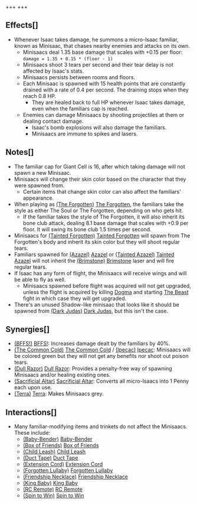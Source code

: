 +++
+++

Effects[]
---------


* Whenever Isaac takes damage, he summons a micro-Isaac familiar, known as Minisaac, that chases nearby enemies and attacks on its own.
	+ Minisaacs deal 1.35 base damage that scales with +0.15 per floor: `damage = 1.35 + 0.15 * (floor - 1)`
	+ Minisaacs shoot 3 tears per second and their tear delay is not affected by Isaac's stats.
	+ Minisaacs persists between rooms and floors.
	+ Each Minisaac is spawned with 15 health points that are constantly drained with a rate of 0.4 per second. The draining stops when they reach 0.8 HP.
		- They are healed back to full HP whenever Isaac takes damage, even when the familiars cap is reached.
	+ Enemies can damage Minisaacs by shooting projectiles at them or dealing contact damage.
		- Isaac's bomb explosions will also damage the familiars.
		- Minisaacs are immune to spikes and lasers.


Notes[]
-------


* The familiar cap for Giant Cell is 16, after which taking damage will not spawn a new Minisaac.
* Minisaacs will change their skin color based on the character that they were spawned from.
	+ Certain items that change skin color can also affect the familiars' appearance.
* When playing as  [(The Forgotten)](/wiki/The_Forgotten "The Forgotten") [The Forgotten](/wiki/The_Forgotten "The Forgotten"), the familiars take the style as either The Soul or The Forgotten, depending on who gets hit.
	+ If the familiar takes the style of The Forgotten, it will also inherit its bone club attack, dealing 8.1 base damage that scales with +0.9 per floor. It will swing its bone club 1.5 times per second.
* Minisaacs for  [(Tainted Forgotten)](/wiki/Tainted_Forgotten "Tainted Forgotten") [Tainted Forgotten](/wiki/Tainted_Forgotten "Tainted Forgotten") will spawn from The Forgotten's body and inherit its skin color but they will shoot regular tears.
* Familiars spawned for  [(Azazel)](/wiki/Azazel "Azazel") [Azazel](/wiki/Azazel "Azazel") or  [(Tainted Azazel)](/wiki/Tainted_Azazel "Tainted Azazel") [Tainted Azazel](/wiki/Tainted_Azazel "Tainted Azazel") will not inherit the [(Brimstone)](/wiki/Brimstone "Brimstone") [Brimstone](/wiki/Brimstone "Brimstone") laser and will fire regular tears.
* If Isaac has any form of flight, the Minisaacs will receive wings and will be able to fly as well.
	+ Minisaacs spawned before flight was acquired will not get upgraded, unless the flight is acquired by killing [Dogma](/wiki/Dogma "Dogma") and starting [The Beast](/wiki/The_Beast "The Beast") fight in which case they will get upgraded.
* There's an unused Shadow-like minisaac that looks like it should be spawned from  [(Dark Judas)](/wiki/Dark_Judas "Dark Judas") [Dark Judas](/wiki/Dark_Judas "Dark Judas"), but this isn't the case.


Synergies[]
-----------


* [(BFFS!)](/wiki/BFFS! "BFFS!") [BFFS!](/wiki/BFFS! "BFFS!"): Increases damage dealt by the familiars by 40%.
* [(The Common Cold)](/wiki/The_Common_Cold "The Common Cold") [The Common Cold](/wiki/The_Common_Cold "The Common Cold") / [(Ipecac)](/wiki/Ipecac "Ipecac") [Ipecac](/wiki/Ipecac "Ipecac"): Minisaacs will be colored green but they will not get any benefits nor shoot out poison tears.
* [(Dull Razor)](/wiki/Dull_Razor "Dull Razor") [Dull Razor](/wiki/Dull_Razor "Dull Razor"): Provides a penalty-free way of spawning Minisaacs and/or healing existing ones.
* [(Sacrificial Altar)](/wiki/Sacrificial_Altar "Sacrificial Altar") [Sacrificial Altar](/wiki/Sacrificial_Altar "Sacrificial Altar"): Converts all micro-Isaacs into 1 Penny each upon use.
* [(Terra)](/wiki/Terra "Terra") [Terra](/wiki/Terra "Terra"): Makes Minisaacs grey.


Interactions[]
--------------


* Many familiar-modifying items and trinkets do not affect the Minisaacs. These include:
	+ [(Baby-Bender)](/wiki/Baby-Bender "Baby-Bender") [Baby-Bender](/wiki/Baby-Bender "Baby-Bender")
	+ [(Box of Friends)](/wiki/Box_of_Friends "Box of Friends") [Box of Friends](/wiki/Box_of_Friends "Box of Friends")
	+ [(Child Leash)](/wiki/Child_Leash "Child Leash") [Child Leash](/wiki/Child_Leash "Child Leash")
	+ [(Duct Tape)](/wiki/Duct_Tape "Duct Tape") [Duct Tape](/wiki/Duct_Tape "Duct Tape")
	+ [(Extension Cord)](/wiki/Extension_Cord "Extension Cord") [Extension Cord](/wiki/Extension_Cord "Extension Cord")
	+ [(Forgotten Lullaby)](/wiki/Forgotten_Lullaby "Forgotten Lullaby") [Forgotten Lullaby](/wiki/Forgotten_Lullaby "Forgotten Lullaby")
	+ [(Friendship Necklace)](/wiki/Friendship_Necklace "Friendship Necklace") [Friendship Necklace](/wiki/Friendship_Necklace "Friendship Necklace")
	+ [(King Baby)](/wiki/King_Baby "King Baby") [King Baby](/wiki/King_Baby "King Baby")
	+ [(RC Remote)](/wiki/RC_Remote "RC Remote") [RC Remote](/wiki/RC_Remote "RC Remote")
	+ [(Spin to Win)](/wiki/Spin_to_Win "Spin to Win") [Spin to Win](/wiki/Spin_to_Win "Spin to Win")


